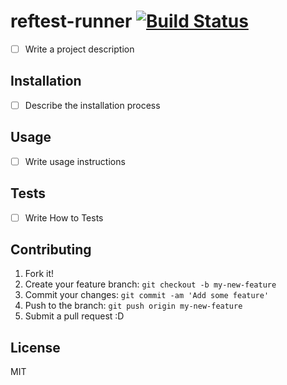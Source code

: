 # reftest-runner [![Build Status](https://travis-ci.org/azu/reftest-runner.svg?branch=master)](https://travis-ci.org/azu/reftest-runner)

- [ ] Write a project description

## Installation

- [ ] Describe the installation process

## Usage

- [ ] Write usage instructions

## Tests

- [ ] Write How to Tests

## Contributing

1. Fork it!
2. Create your feature branch: `git checkout -b my-new-feature`
3. Commit your changes: `git commit -am 'Add some feature'`
4. Push to the branch: `git push origin my-new-feature`
5. Submit a pull request :D

## License

MIT